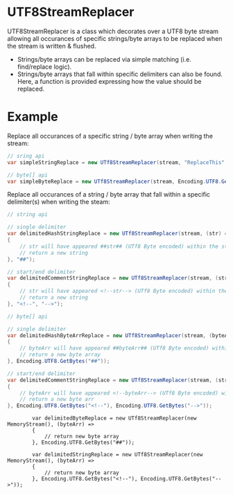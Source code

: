# UTF8StreamReplacer

UTF8StreamReplacer is a class which decorates over a UTF8 byte stream allowing all occurances of specific strings/byte arrays to be replaced
when the stream is written & flushed.

- Strings/byte arrays can be replaced via simple matching (i.e. find/replace logic). 
- Strings/byte arrays that fall within specific delimiters can also be found. Here, a function is provided expressing how the value should be replaced.

# Example

Replace all occurances of a specific string / byte array when writing the stream:

```cs
// sring api
var simpleStringReplace = new UTf8StreamReplacer(stream, "ReplaceThis", "WithThis");

// byte[] api
var simpleByteReplace = new UTf8StreamReplacer(stream, Encoding.UTF8.GetBytes("ReplaceThis"), Encoding.UTF8.GetBytes("WithThis"));
```

Replace all occurances of a string / byte array that fall within a specific delimiter(s) when writing the steam:

```cs
// string api

// single delimiter
var delimitedHashStringReplace = new UTf8StreamReplacer(stream, (str) =>
{
	// str will have appeared ##str## (UTf8 Byte encoded) within the stream
	// return a new string
}, "##");

// start/end delimiter
var delimitedCommentStringReplace = new UTf8StreamReplacer(stream, (str) =>
{
	// str will have appeared <!--str--> (UTf8 Byte encoded) within the stream
    // return a new string
}, "<!--", "-->");

// byte[] api

// single delimiter
var delimitedHashByteArrReplace = new UTf8StreamReplacer(stream, (byteArr) =>
{
	// byteArr will have appeared ##byteArr## (UTf8 Byte encoded) within the stream
	// return a new byte array
}, Encoding.UTF8.GetBytes("##"));

// start/end delimiter
var delimitedCommentStringReplace = new UTf8StreamReplacer(stream, (str) =>
{
	// byteArr will have appeared <!--byteArr--> (UTf8 Byte encoded) within the stream
    // return a new byte arr
}, Encoding.UTF8.GetBytes("<!--"), Encoding.UTF8.GetBytes("-->"));
```

            

            

            var delimitedByteReplace = new UTf8StreamReplacer(new MemoryStream(), (byteArr) =>
            {
                // return new byte array
            }, Encoding.UTF8.GetBytes("##"));

            var delimitedStringReplace = new UTf8StreamReplacer(new MemoryStream(), (byteArr) =>
            {
                // return new byte array
            }, Encoding.UTF8.GetBytes("<!--"), Encoding.UTF8.GetBytes("-->"));
